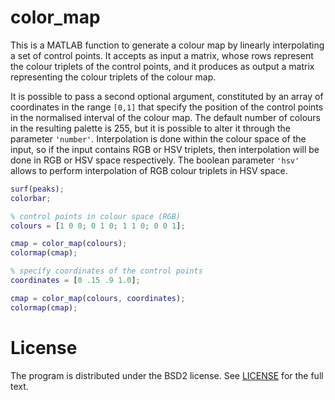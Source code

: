 # color_map

This is a MATLAB function to generate a colour map by linearly interpolating a
set of control points. It accepts as input a matrix, whose rows represent the
colour triplets of the control points, and it produces as output a matrix
representing the colour triplets of the colour map.

It is possible to pass a second optional argument, constituted by an array of
coordinates in the range `[0,1]` that specify the position of the control points
in the normalised interval of the colour map. The default number of colours in
the resulting palette is 255, but it is possible to alter it through the
parameter `'number'`. Interpolation is done within the colour space of the input,
so if the input contains RGB or HSV triplets, then interpolation will be done
in RGB or HSV space respectively. The boolean parameter `'hsv'` allows to perform
interpolation of RGB colour triplets in HSV space.

```matlab
surf(peaks);
colorbar;

% control points in colour space (RGB)
colours = [1 0 0; 0 1 0; 1 1 0; 0 0 1];

cmap = color_map(colours);
colormap(cmap);
```

```matlab
% specify coordinates of the control points
coordinates = [0 .15 .9 1.0];

cmap = color_map(colours, coordinates);
colormap(cmap);
```

# License
The program is distributed under the BSD2 license. See [LICENSE](./LICENSE)
for the full text.
